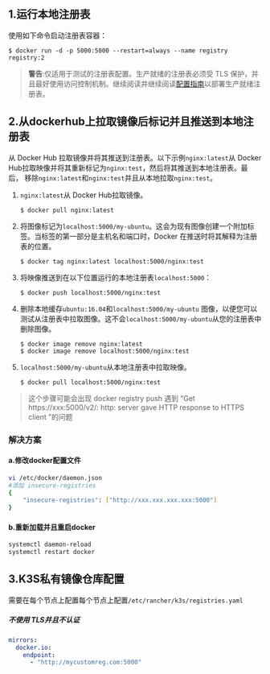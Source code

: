 ## 1.运行本地注册表

使用如下命令启动注册表容器：

```
$ docker run -d -p 5000:5000 --restart=always --name registry registry:2
```

> **警告**:仅适用于测试的注册表配置。生产就绪的注册表必须受 TLS 保护，并且最好使用访问控制机制。继续阅读并继续阅读[配置指南](https://docs.docker.com/registry/configuration/)以部署生产就绪注册表。

## 2.从dockerhub上拉取镜像后标记并且推送到本地注册表

从 Docker Hub 拉取镜像并将其推送到注册表。以下示例`nginx:latest`从 Docker Hub拉取映像并将其重新标记为`nginx:test`，然后将其推送到本地注册表。最后， 移除`nginx:latest`和`nginx:test`并且从本地拉取`nginx:test`。

1. `nginx:latest`从 Docker Hub拉取镜像。

   ```
   $ docker pull nginx:latest
   ```

2. 将图像标记为`localhost:5000/my-ubuntu`。这会为现有图像创建一个附加标签。当标签的第一部分是主机名和端口时，Docker 在推送时将其解释为注册表的位置。

   ```
   $ docker tag nginx:latest localhost:5000/nginx:test
   ```

3. 将映像推送到在以下位置运行的本地注册表`localhost:5000`：

   ```
   $ docker push localhost:5000/nginx:test
   ```

4. 删除本地缓存`ubuntu:16.04`和`localhost:5000/my-ubuntu` 图像，以便您可以测试从注册表中拉取图像。这不会`localhost:5000/my-ubuntu`从您的注册表中删除图像。

   ```
   $ docker image remove nginx:latest
   $ docker image remove localhost:5000/nginx:test
   ```

5. `localhost:5000/my-ubuntu`从本地注册表中拉取映像。

   ```
   $ docker pull localhost:5000/nginx:test
   ```

> 这个步骤可能会出现 docker registry push 遇到 “Get https://xxx:5000/v2/: http: server gave HTTP response to HTTPS client ”的问题

### 解决方案

#### a.修改docker配置文件

```sh
vi /etc/docker/daemon.json
#添加 insecure-registries
{
    "insecure-registries": ["http://xxx.xxx.xxx.xxx:5000"]
}
```

#### b.重新加载并且重启docker

```sh
systemctl daemon-reload
systemctl restart docker
```

## 3.K3S私有镜像仓库配置

需要在每个节点上配置每个节点上配置`/etc/rancher/k3s/registries.yaml`

##### 不使用 TLS并且不认证

```yaml
mirrors:
  docker.io:
    endpoint:
      - "http://mycustomreg.com:5000"
```